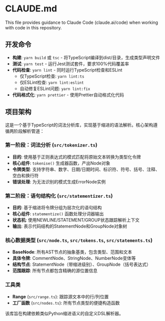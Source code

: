 # CLAUDE.md

This file provides guidance to Claude Code (claude.ai/code) when working with code in this repository.

## 开发命令

- **构建**: `yarn build` 或 `tsc` - 将TypeScript编译到dist/目录，生成类型声明文件
- **测试**: `yarn test` - 运行Jest测试套件，要求100%代码覆盖率
- **代码检查**: `yarn lint` - 同时运行TypeScript检查和ESLint
  - 仅TypeScript检查: `yarn lint:ts`
  - 仅ESLint检查: `yarn lint:eslint`
  - 自动修复ESLint问题: `yarn lint:fix`
- **代码格式化**: `yarn prettier` - 使用Prettier自动格式化代码

## 项目架构

这是一个基于TypeScript的词法分析库，实现基于缩进的语法解析。核心架构遵循两阶段解析管道：

### 第一阶段：词法分析 (`src/tokenizer.ts`)

- **目的**: 使用基于正则表达式的模式匹配将原始文本转换为类型化令牌
- **核心组件**: `tokenise()` 生成器函数，产出Node对象
- **令牌类型**: 支持字符串、数字、日期/日期时间、标识符、符号、括号、注释、空白和换行符
- **错误处理**: 为无法识别的模式生成ErrorNode实例

### 第二阶段：语句结构化 (`src/statementizer.ts`)

- **目的**: 基于缩进将令牌分组为层次化的语句结构
- **核心组件**: `statementize()` 函数处理分词器输出
- **状态机**: 使用NEWLINE/STATEMENT/GROUP状态跟踪解析上下文
- **输出**: 表示代码结构的StatementNode和GroupNode对象树

### 核心数据类型 (`src/node.ts`, `src/tokens.ts`, `src/statements.ts`)

- **BaseNode**: 所有AST节点的抽象基类，包含类型、范围和文本
- **具体令牌**: CommentNode、StringNode、NumberNode变体等
- **结构节点**: StatementNode（带缩进级别）、GroupNode（括号表达式）
- **范围跟踪**: 所有节点都包含精确的源位置信息

### 工具类

- **Range** (`src/range.ts`): 跟踪源文本中的行/列位置
- **工厂函数** (`src/nodes.ts`): 所有节点类型的便捷构造函数

该库旨在构建依赖类似Python缩进语义的自定义DSL解析器。
